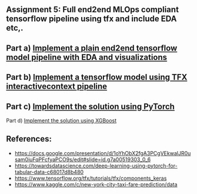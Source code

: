 Assignment 5: Full end2end MLOps compliant tensorflow pipeline using tfx and include EDA etc,.
-
Part a) [Implement a plain end2end tensorflow model pipeline with EDA and visualizations](https://github.com/raghavadevarajeurs/DeepLearning/blob/main/Assignment5/Plan_E2E_Tensor_with_EDA.ipynb)
-
Part b) [Implement a tensorflow model using TFX interactivecontext pipeline](https://github.com/raghavadevarajeurs/DeepLearning/blob/main/Assignment5/TFX_interactive_pipeline.ipynb)
-
Part c) [Implement the solution using PyTorch](https://github.com/raghavadevarajeurs/DeepLearning/blob/main/Assignment5/NYC_PyTorch.ipynb)
-
Part d) [Implement the solution using XGBoost](https://github.com/raghavadevarajeurs/DeepLearning/blob/main/Assignment5/NYC_Xgboost.ipynb)

References:
-
* https://docs.google.com/presentation/d/1oYhObX2fgA3PCgVEkwalJR0usam0iuFqPFcfyaPCO9s/edit#slide=id.g7a00519303_0_6
* https://towardsdatascience.com/deep-learning-using-pytorch-for-tabular-data-c68017d8b480
* https://www.tensorflow.org/tfx/tutorials/tfx/components_keras
* https://www.kaggle.com/c/new-york-city-taxi-fare-prediction/data
